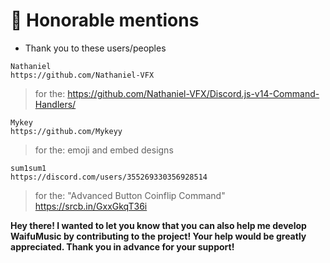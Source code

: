 # 💞 Honorable mentions
- Thank you to these users/peoples
```
Nathaniel
https://github.com/Nathaniel-VFX
```
> for the: https://github.com/Nathaniel-VFX/Discord.js-v14-Command-Handlers/
```
Mykey
https://github.com/Mykeyy
```
> for the: emoji and embed designs
```
sum1sum1
https://discord.com/users/355269330356928514
```
> for the: "Advanced Button Coinflip Command"
> https://srcb.in/GxxGkqT36i

**Hey there! I wanted to let you know that you can also help me develop WaifuMusic by contributing to the project! Your help would be greatly appreciated. Thank you in advance for your support!**
